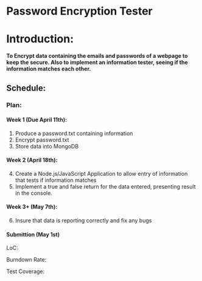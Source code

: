 # Password Encryption Tester
# Introduction:
**To Encrypt data containing the emails and passwords of a webpage to keep the secure. Also to implement an information tester, seeing if the information matches each other.**

## Schedule:
### Plan:
#### Week 1 (Due April 11th):
1. Produce a password.txt containing information
2. Encrypt password.txt
3. Store data into MongoDB
#### Week 2 (April 18th):
4. Create a Node.js/JavaScript Application to allow entry of information that tests if information matches
5. Implement a true and false return for the data entered, presenting result in the console.
#### Week 3+ (May 7th):
6. Insure that data is reporting correctly and fix any bugs
#### Submittion (May 1st)

LoC: 

Burndown Rate: 

Test Coverage: 
